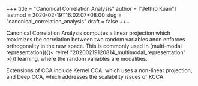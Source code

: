 +++
title = "Canonical Correlation Analysis"
author = ["Jethro Kuan"]
lastmod = 2020-02-19T16:02:07+08:00
slug = "canonical_correlation_analysis"
draft = false
+++

Canonical Correlation Analysis computes a linear projection which
maximizes the correlation between two random variables andn enforces
orthogonality in the new space. This is commonly used in [multi-modal
representation]({{< relref "20200219120814_multimodal_representation" >}}) learning, where the random variables are modalities.

Extensions of CCA include Kernel CCA, which uses a non-linear
projection, and Deep CCA, which addresses the scalability issues of KCCA.
